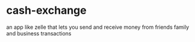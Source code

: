 # cash-exchange
 an app like zelle that lets you send and receive money from friends family and business transactions
